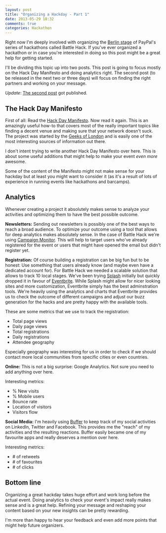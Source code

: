 ```yaml
---
layout: post
title: "Organizing a Hackday - Part 1"
date: 2013-05-29 18:32
comments: true
categories: Hackathon
---
```

Right now I'm deeply involved with organizing the [Berlin stage](http://battlehack.org/berlin/) of PayPal's series of hackathons called Battle Hack. If you've ever organized a hackathon or in case you're interested in doing so this post might be a great help for getting started.
<!-- more -->

I'll be dividing this topic up into two posts. This post is going to focus mostly on the Hack Day Manifesto and doing analytics right. The second post (to be released in the next two or three days) will focus on finding the right partners and working on your message.

*Update*: [The second post](http://timmesserschmidt.com/blog/2013/06/01/organizing-a-hackday-part2/) got published.

The Hack Day Manifesto
---
First of all: Read the [Hack Day Manifesto](http://hackdaymanifesto.com/). Now read it again. This is an amazingly useful how-to that covers most of the really important topics like finding a decent venue and making sure that your network doesn't suck. The project was started by the [Geeks of London](http://geeksoflondon.com/) and is easily one of the most interesting sources of information out there.

I don't intent trying to write another Hack Day Manifesto over here. This is about some useful additions that might help to make your event *even more* awesome.

Some of the content of the Manifesto might not make sense for your hackday but at least you might want to consider it (as it's a result of lots of experience in running events like hackathons and barcamps).

Analytics
---
Whenever creating a project it absolutely makes sense to analyze your activities and optimizing them to have the best possible outcome.

**Newsletters:**
Sending out newsletters is possibly one of the best ways to reach a broad audience. To optimize your outcome using a tool that allows for deep analytics makes absolutely sense. In the case of Battle Hack we're using [Campaign Monitor](http://www.campaignmonitor.com/). This will help to target users who've already registered for the event or users that might have opened the email but didn't register yet.

**Registration:**
Of course building a registration can be big fun but to be honest: Use something that users already know (and maybe even have a dedicated account for). For Battle Hack we needed a scalable solution that allows to track 10 local stages. We've been trying [Splash](http://splashthat.com/) initially but quickly dropped it in favour of [Eventbrite](http://www.eventbrite.com/). While Splash might allow for nicer looking sites and more customization, Eventbrite simply has the best adminstration tools. We're heavily using the analytics and charts that Eventbrite provides us to check the outcome of different campaigns and adjust our buzz generation for the hacks and are pretty happy with the available tools.

These are some metrics that we use to track the registration:

- Total page views
- Daily page views
- Total registrations
- Daily registrations
- Attendee geography

Especially geography was interesting for us in order to check if we should contact more local communities from specific cities or even countries. 

**Online:**
This is not a big surprise: Google Analytics. Not sure you need to add anything over here.

Interesting metrics:

- % New visits
- % Mobile users
- Bounce rate
- Location of visitors
- Visitors flow

**Social Media:**
I'm heavily using [Buffer](http://bufferapp.com) to keep track of my social activities on LinkedIn, Twitter and Facebook. This provides me the "reach" of my activities and the resulting reactions. Buffer easily became one of my favourite apps and really deserves a mention over here.

Interesting metrics:

- \# of retweets
- \# of favourites
- \# of clicks

Bottom line
---
Organizing a great hackday takes huge effort and work long before the actual event. Doing analytics to check your event's impact really makes sense and is a great help. Refining your message and reshaping your content based on your new insights can be pretty rewarding.

I'm more than happy to hear your feedback and even add more points that might help future organizers.
